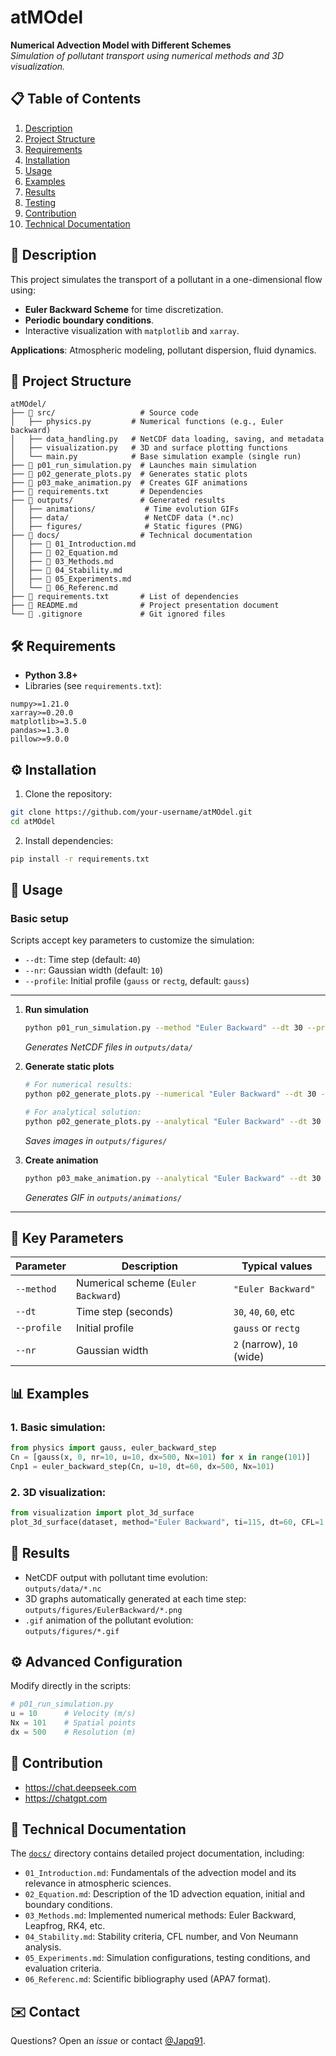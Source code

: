 # atMOdel 
**Numerical Advection Model with Different Schemes**  
*Simulation of pollutant transport using numerical methods and 3D visualization.*

## 📋 Table of Contents  
1. [Description](#-description)  
2. [Project Structure](#-project-structure)  
3. [Requirements](#-requirements)  
4. [Installation](#-installation)  
5. [Usage](#-usage)  
6. [Examples](#-examples)  
7. [Results](#-results)  
8. [Testing](#-testing)  
9. [Contribution](#-contribution)  
10. [Technical Documentation](#-technical-documentation)  

## 🌟 Description  
This project simulates the transport of a pollutant in a one-dimensional flow using:  
- **Euler Backward Scheme** for time discretization.  
- **Periodic boundary conditions**.  
- Interactive visualization with `matplotlib` and `xarray`.  

**Applications**: Atmospheric modeling, pollutant dispersion, fluid dynamics.  

## 📂 Project Structure  
```plaintext
atMOdel/  
├── 📁 src/                   # Source code  
│   ├── physics.py         # Numerical functions (e.g., Euler backward)  
│   ├── data_handling.py   # NetCDF data loading, saving, and metadata  
│   ├── visualization.py   # 3D and surface plotting functions  
│   └── main.py            # Base simulation example (single run)  
├── 📜 p01_run_simulation.py  # Launches main simulation  
├── 📜 p02_generate_plots.py  # Generates static plots  
├── 📜 p03_make_animation.py  # Creates GIF animations  
├── 📜 requirements.txt       # Dependencies  
├── 📁 outputs/               # Generated results  
│   ├── animations/           # Time evolution GIFs  
│   ├── data/                 # NetCDF data (*.nc)  
│   ├── figures/              # Static figures (PNG)  
├── 📁 docs/                  # Technical documentation  
│   ├── 📖 01_Introduction.md  
│   ├── 📖 02_Equation.md  
│   ├── 📖 03_Methods.md  
│   ├── 📖 04_Stability.md  
│   ├── 📖 05_Experiments.md  
│   └── 📖 06_Referenc.md  
├── 📜 requirements.txt       # List of dependencies  
├── 📜 README.md              # Project presentation document  
└── 📜 .gitignore             # Git ignored files  
```

## 🛠️ Requirements  
- **Python 3.8+**  
- Libraries (see `requirements.txt`):  
```plaintext
numpy>=1.21.0
xarray>=0.20.0
matplotlib>=3.5.0
pandas>=1.3.0
pillow>=9.0.0
```

## ⚙️ Installation  
1. Clone the repository:  
```bash
git clone https://github.com/your-username/atMOdel.git
cd atMOdel
```  
2. Install dependencies:  
```bash
pip install -r requirements.txt
```

## 🚀 Usage  
### Basic setup  
Scripts accept key parameters to customize the simulation:  
- `--dt`: Time step (default: `40`)  
- `--nr`: Gaussian width (default: `10`)  
- `--profile`: Initial profile (`gauss` or `rectg`, default: `gauss`)  

---
1. **Run simulation**     
   ```bash
   python p01_run_simulation.py --method "Euler Backward" --dt 30 --profile gauss --nr 10
   ```  
   *Generates NetCDF files in `outputs/data/`*  

2. **Generate static plots**  
   ```bash
   # For numerical results:
   python p02_generate_plots.py --numerical "Euler Backward" --dt 30 --profile gauss --nr 10

   # For analytical solution:
   python p02_generate_plots.py --analytical "Euler Backward" --dt 30 --profile gauss --nr 10
   ```  
   *Saves images in `outputs/figures/`*  

3. **Create animation**  
   ```bash
   python p03_make_animation.py --analytical "Euler Backward" --dt 30 --profile gauss --nr 10
   ```  
   *Generates GIF in `outputs/animations/`*  

---

## 📌 Key Parameters  
| Parameter      | Description                          | Typical values             |  
|----------------|--------------------------------------|----------------------------|  
| `--method`     | Numerical scheme (`Euler Backward`)  | `"Euler Backward"`         |  
| `--dt`         | Time step (seconds)                  | `30`, `40`, `60`, etc      |  
| `--profile`    | Initial profile                      | `gauss` or `rectg`         |  
| `--nr`         | Gaussian width                       | `2` (narrow), `10` (wide)  |  

## 📊 Examples  
### 1. Basic simulation:  
```python
from physics import gauss, euler_backward_step  
Cn = [gauss(x, 0, nr=10, u=10, dx=500, Nx=101) for x in range(101)]  
Cnp1 = euler_backward_step(Cn, u=10, dt=60, dx=500, Nx=101)  
```

### 2. 3D visualization:  
```python
from visualization import plot_3d_surface  
plot_3d_surface(dataset, method="Euler Backward", ti=115, dt=60, CFL=1.2)  
```

## 📌 Results  
- NetCDF output with pollutant time evolution:  
  `outputs/data/*.nc`
- 3D graphs automatically generated at each time step:  
  `outputs/figures/EulerBackward/*.png`
- `.gif` animation of the pollutant evolution:  
  `outputs/figures/*.gif`

## ⚙️ Advanced Configuration  
Modify directly in the scripts:  
```python
# p01_run_simulation.py
u = 10      # Velocity (m/s)  
Nx = 101    # Spatial points  
dx = 500    # Resolution (m)  
```

## 🤝 Contribution  
- https://chat.deepseek.com  
- https://chatgpt.com  

## 📖 Technical Documentation  
The [`docs/`](docs/) directory contains detailed project documentation, including:

- `01_Introduction.md`: Fundamentals of the advection model and its relevance in atmospheric sciences.  
- `02_Equation.md`: Description of the 1D advection equation, initial and boundary conditions.  
- `03_Methods.md`: Implemented numerical methods: Euler Backward, Leapfrog, RK4, etc.  
- `04_Stability.md`: Stability criteria, CFL number, and Von Neumann analysis.  
- `05_Experiments.md`: Simulation configurations, testing conditions, and evaluation criteria.  
- `06_Referenc.md`: Scientific bibliography used (APA7 format).

## ✉️ Contact  
Questions? Open an *issue* or contact [@Japq91](https://github.com/Japq91).
